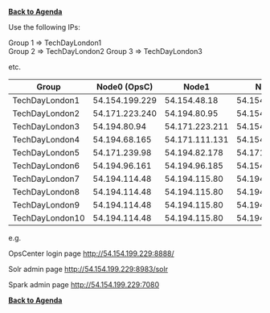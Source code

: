 **[Back to Agenda](./../README.md)**


Use the following IPs:  

Group 1 => TechDayLondon1  
Group 2 => TechDayLondon2 
Group 3 => TechDayLondon3

etc.

|  Group          |  Node0 (OpsC)  |  Node1         | Node2          |  
|-----------------|----------------|----------------|----------------|
| TechDayLondon1  | 54.154.199.229 | 54.154.48.18   | 54.154.34.185  |
| TechDayLondon2  | 54.171.223.240 | 54.194.80.95   | 54.154.151.138 |   
| TechDayLondon3  | 54.194.80.94   | 54.171.223.211 | 54.154.178.43  |  
| TechDayLondon4  | 54.194.68.165  | 54.171.111.131 | 54.154.47.48   |  
| TechDayLondon5  | 54.171.239.98  | 54.194.82.178  | 54.171.153.182 |  
| TechDayLondon6  | 54.194.96.161  | 54.194.96.185  | 54.154.43.249  |  
| TechDayLondon7  | 54.194.114.48  | 54.194.115.80  | 54.194.99.46   |  
| TechDayLondon8  | 54.194.114.48  | 54.194.115.80  | 54.194.99.46   | 
| TechDayLondon9  | 54.194.114.48  | 54.194.115.80  | 54.194.99.46   | 
| TechDayLondon10 | 54.194.114.48  | 54.194.115.80  | 54.194.99.46   | 

e.g.

OpsCenter login page
http://54.154.199.229:8888/

Solr admin page
http://54.154.199.229:8983/solr

Spark admin page
http://54.154.199.229:7080

**[Back to Agenda](./../README.md)**
